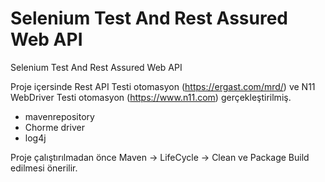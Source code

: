 # Selenium Test And Rest Assured Web API
Selenium Test And Rest Assured Web API

Proje içersinde Rest API Testi otomasyon (https://ergast.com/mrd/) ve 
N11 WebDriver Testi otomasyon (https://www.n11.com) gerçekleştirilmiş.

* mavenrepository
* Chorme driver
* log4j

Proje çalıştırılmadan önce Maven -> LifeCycle -> Clean ve Package Build edilmesi önerilir.
